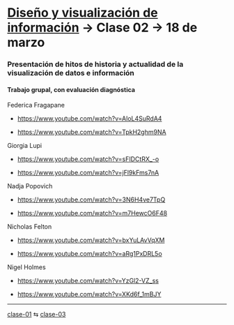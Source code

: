 # [Diseño y visualización de información](https://github.com/profesorfaco/troncal) → Clase 02 → 18 de marzo

### Presentación de hitos de historia y actualidad de la visualización de datos e información

#### Trabajo grupal, con evaluación diagnóstica

Federica Fragapane

- https://www.youtube.com/watch?v=AloL4SuRdA4

- https://www.youtube.com/watch?v=TpkH2ghm9NA

Giorgia Lupi 

- https://www.youtube.com/watch?v=sFIDCtRX_-o

- https://www.youtube.com/watch?v=jFl9kFms7nA

Nadja Popovich 

- https://www.youtube.com/watch?v=3N6H4ve7TpQ

- https://www.youtube.com/watch?v=m7HewcO6F48

Nicholas Felton 

- https://www.youtube.com/watch?v=bxYuLAvVqXM

- https://www.youtube.com/watch?v=aRg1PxDRL5o
  
Nigel Holmes 

- https://www.youtube.com/watch?v=YzGl2-VZ_ss

- https://www.youtube.com/watch?v=XKd6f_1mBJY

_ _ _ _ 

[clase-01](https://github.com/profesorfaco/troncal/blob/main/clase-01/README.md) ⇆ [clase-03](https://github.com/profesorfaco/troncal/blob/main/clase-03/README.md)
